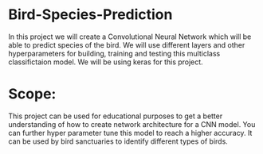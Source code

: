 # Bird-Species-Prediction

In this project we will create a Convolutional Neural Network which will be able to predict species of the bird. We will use different layers and other hyperparameters for building, training and testing this multiclass classifictaion model. We will be using keras for this project.


# Scope:

This project can be used for educational purposes to get a better understanding of how to create network architecture for a CNN model. You can further hyper parameter tune this model to reach a higher accuracy. It can be used by bird sanctuaries to identify different types of birds.

